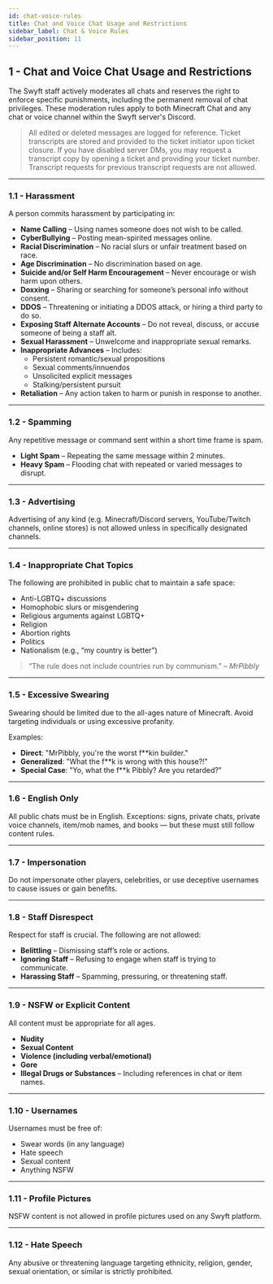 ```yaml
---
id: chat-voice-rules
title: Chat and Voice Chat Usage and Restrictions
sidebar_label: Chat & Voice Rules
sidebar_position: 11
---
```


## 1 - Chat and Voice Chat Usage and Restrictions

The Swyft staff actively moderates all chats and reserves the right to enforce specific punishments, including the permanent removal of chat privileges. These moderation rules apply to both Minecraft Chat and any chat or voice channel within the Swyft server's Discord. 

> All edited or deleted messages are logged for reference. Ticket transcripts are stored and provided to the ticket initiator upon ticket closure. If you have disabled server DMs, you may request a transcript copy by opening a ticket and providing your ticket number. Transcript requests for previous transcript requests are not allowed.

---

### 1.1 - Harassment

A person commits harassment by participating in:

- **Name Calling** – Using names someone does not wish to be called.
- **CyberBullying** – Posting mean-spirited messages online.
- **Racial Discrimination** – No racial slurs or unfair treatment based on race.
- **Age Discrimination** – No discrimination based on age.
- **Suicide and/or Self Harm Encouragement** – Never encourage or wish harm upon others.
- **Doxxing** – Sharing or searching for someone’s personal info without consent.
- **DDOS** – Threatening or initiating a DDOS attack, or hiring a third party to do so.
- **Exposing Staff Alternate Accounts** – Do not reveal, discuss, or accuse someone of being a staff alt.
- **Sexual Harassment** – Unwelcome and inappropriate sexual remarks.
- **Inappropriate Advances** – Includes:
  - Persistent romantic/sexual propositions
  - Sexual comments/innuendos
  - Unsolicited explicit messages
  - Stalking/persistent pursuit
- **Retaliation** – Any action taken to harm or punish in response to another.

---

### 1.2 - Spamming

Any repetitive message or command sent within a short time frame is spam.

- **Light Spam** – Repeating the same message within 2 minutes.
- **Heavy Spam** – Flooding chat with repeated or varied messages to disrupt.

---

### 1.3 - Advertising

Advertising of any kind (e.g. Minecraft/Discord servers, YouTube/Twitch channels, online stores) is not allowed unless in specifically designated channels.

---

### 1.4 - Inappropriate Chat Topics

The following are prohibited in public chat to maintain a safe space:

- Anti-LGBTQ+ discussions
- Homophobic slurs or misgendering
- Religious arguments against LGBTQ+
- Religion
- Abortion rights
- Politics
- Nationalism (e.g., “my country is better”)

> “The rule does not include countries run by communism.” – *MrPibbly*

---

### 1.5 - Excessive Swearing

Swearing should be limited due to the all-ages nature of Minecraft. Avoid targeting individuals or using excessive profanity.

Examples:
- **Direct**: "MrPibbly, you're the worst f**kin builder."
- **Generalized**: "What the f**k is wrong with this house?!"
- **Special Case**: "Yo, what the f**k Pibbly? Are you retarded?"

---

### 1.6 - English Only

All public chats must be in English. Exceptions: signs, private chats, private voice channels, item/mob names, and books — but these must still follow content rules.

---

### 1.7 - Impersonation

Do not impersonate other players, celebrities, or use deceptive usernames to cause issues or gain benefits.

---

### 1.8 - Staff Disrespect

Respect for staff is crucial. The following are not allowed:

- **Belittling** – Dismissing staff’s role or actions.
- **Ignoring Staff** – Refusing to engage when staff is trying to communicate.
- **Harassing Staff** – Spamming, pressuring, or threatening staff.

---

### 1.9 - NSFW or Explicit Content

All content must be appropriate for all ages.

- **Nudity**
- **Sexual Content**
- **Violence (including verbal/emotional)**
- **Gore**
- **Illegal Drugs or Substances** – Including references in chat or item names.

---

### 1.10 - Usernames

Usernames must be free of:

- Swear words (in any language)
- Hate speech
- Sexual content
- Anything NSFW

---

### 1.11 - Profile Pictures

NSFW content is not allowed in profile pictures used on any Swyft platform.

---

### 1.12 - Hate Speech

Any abusive or threatening language targeting ethnicity, religion, gender, sexual orientation, or similar is strictly prohibited.
